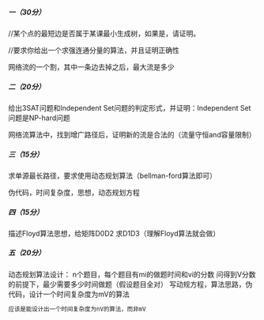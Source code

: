 ##### 一（30分）

//某个点的最短边是否属于某课最小生成树，如果是，请证明。

//要求你给出一个求强连通分量的算法，并且证明正确性

网络流的一个割，其中一条边去掉之后，最大流是多少

##### 二（20分）

给出3SAT问题和Independent Set问题的判定形式，并证明：Independent Set问题是NP-hard问题

网络流算法中，找到增广路径后，证明新的流是合法的（流量守恒and容量限制）

##### 三（15分）

求单源最长路径，要求使用动态规划算法（bellman-ford算法即可）

伪代码，时间复杂度，思想，动态规划方程

##### 四（15分）

描述Floyd算法思想，给矩阵D0D2 求D1D3（理解Floyd算法就会做）

##### 五（20分）

动态规划算法设计：
n个题目，每个题目有mi的做题时间和vi的分数
问得到V分数的前提下，最少需要多少时间做题（假设题目全对）
写动规方程，算法思路，伪代码，设计一个时间复杂度为mV的算法

```csharp
应该是能设计出一个时间复杂度为nV的算法，而非mV
```